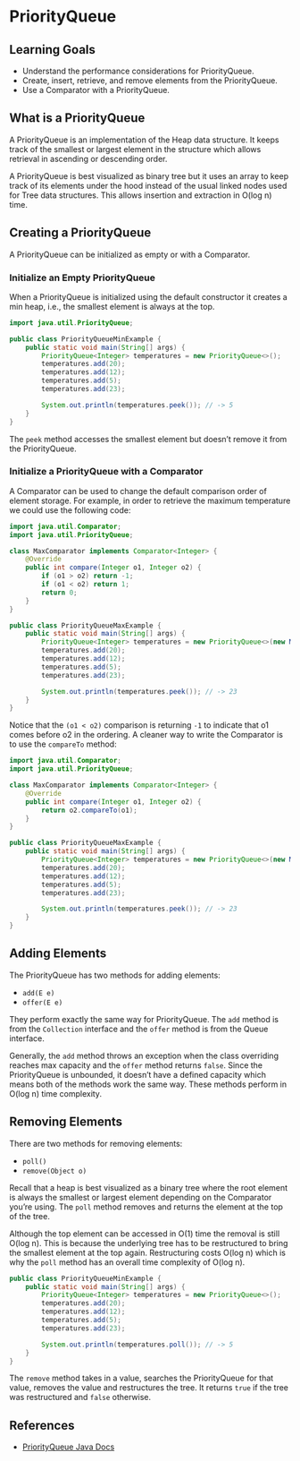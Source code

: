 # PriorityQueue

## Learning Goals

- Understand the performance considerations for PriorityQueue.
- Create, insert, retrieve, and remove elements from the PriorityQueue.
- Use a Comparator with a PriorityQueue.

## What is a PriorityQueue

A PriorityQueue is an implementation of the Heap data structure. It keeps track
of the smallest or largest element in the structure which allows retrieval in
ascending or descending order.

A PriorityQueue is best visualized as binary tree but it uses an array to keep
track of its elements under the hood instead of the usual linked nodes used for
Tree data structures. This allows insertion and extraction in O(log n) time.

## Creating a PriorityQueue

A PriorityQueue can be initialized as empty or with a Comparator.

### Initialize an Empty PriorityQueue

When a PriorityQueue is initialized using the default constructor it creates a
min heap, i.e., the smallest element is always at the top.

```java
import java.util.PriorityQueue;

public class PriorityQueueMinExample {
    public static void main(String[] args) {
        PriorityQueue<Integer> temperatures = new PriorityQueue<>();
        temperatures.add(20);
        temperatures.add(12);
        temperatures.add(5);
        temperatures.add(23);

        System.out.println(temperatures.peek()); // -> 5
    }
}
```

The `peek` method accesses the smallest element but doesn’t remove it from the
PriorityQueue.

### Initialize a PriorityQueue with a Comparator

A Comparator can be used to change the default comparison order of element
storage. For example, in order to retrieve the maximum temperature we could use
the following code:

```java
import java.util.Comparator;
import java.util.PriorityQueue;

class MaxComparator implements Comparator<Integer> {
    @Override
    public int compare(Integer o1, Integer o2) {
        if (o1 > o2) return -1;
        if (o1 < o2) return 1;
        return 0;
    }
}

public class PriorityQueueMaxExample {
    public static void main(String[] args) {
        PriorityQueue<Integer> temperatures = new PriorityQueue<>(new MaxComparator());
        temperatures.add(20);
        temperatures.add(12);
        temperatures.add(5);
        temperatures.add(23);

        System.out.println(temperatures.peek()); // -> 23
    }
}
```

Notice that the `(o1 < o2)` comparison is returning `-1` to indicate that o1
comes before o2 in the ordering. A cleaner way to write the Comparator is to use
the `compareTo` method:

```java
import java.util.Comparator;
import java.util.PriorityQueue;

class MaxComparator implements Comparator<Integer> {
    @Override
    public int compare(Integer o1, Integer o2) {
        return o2.compareTo(o1);
    }
}

public class PriorityQueueMaxExample {
    public static void main(String[] args) {
        PriorityQueue<Integer> temperatures = new PriorityQueue<>(new MaxComparator());
        temperatures.add(20);
        temperatures.add(12);
        temperatures.add(5);
        temperatures.add(23);

        System.out.println(temperatures.peek()); // -> 23
    }
}
```

## Adding Elements

The PriorityQueue has two methods for adding elements:

- `add(E e)`
- `offer(E e)`

They perform exactly the same way for PriorityQueue. The `add` method is from
the `Collection` interface and the `offer` method is from the Queue interface.

Generally, the `add` method throws an exception when the class overriding
reaches max capacity and the `offer` method returns `false`. Since the
PriorityQueue is unbounded, it doesn’t have a defined capacity which means both
of the methods work the same way. These methods perform in O(log n) time
complexity.

## Removing Elements

There are two methods for removing elements:

- `poll()`
- `remove(Object o)`

Recall that a heap is best visualized as a binary tree where the root element is
always the smallest or largest element depending on the Comparator you’re using.
The `poll` method removes and returns the element at the top of the tree.

Although the top element can be accessed in O(1) time the removal is still O(log
n). This is because the underlying tree has to be restructured to bring the
smallest element at the top again. Restructuring costs O(log n) which is why the
`poll` method has an overall time complexity of O(log n).

```java
public class PriorityQueueMinExample {
    public static void main(String[] args) {
        PriorityQueue<Integer> temperatures = new PriorityQueue<>();
        temperatures.add(20);
        temperatures.add(12);
        temperatures.add(5);
        temperatures.add(23);

        System.out.println(temperatures.poll()); // -> 5
    }
}
```

The `remove` method takes in a value, searches the PriorityQueue for that value,
removes the value and restructures the tree. It returns `true` if the tree was
restructured and `false` otherwise.

## References

- [PriorityQueue Java Docs](https://docs.oracle.com/en/java/javase/17/docs/api/java.base/java/util/PriorityQueue.html)
